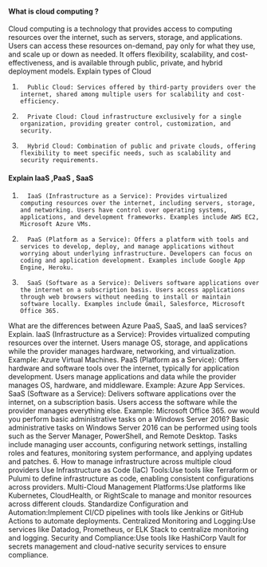 
#### What is cloud computing ?
Cloud computing is a technology that provides access to computing resources over the internet, such as servers, storage, and applications. Users can access these resources on-demand, pay only for what they use, and scale up or down as needed. It offers flexibility, scalability, and cost-effectiveness, and is available through public, private, and hybrid deployment models.
Explain types of Cloud
1.       Public Cloud: Services offered by third-party providers over the internet, shared among multiple users for scalability and cost-efficiency.
2.       Private Cloud: Cloud infrastructure exclusively for a single organization, providing greater control, customization, and security.
3.       Hybrid Cloud: Combination of public and private clouds, offering flexibility to meet specific needs, such as scalability and security requirements.

#### Explain IaaS ,PaaS , SaaS
1.       IaaS (Infrastructure as a Service): Provides virtualized computing resources over the internet, including servers, storage, and networking. Users have control over operating systems, applications, and development frameworks. Examples include AWS EC2, Microsoft Azure VMs.
2.       PaaS (Platform as a Service): Offers a platform with tools and services to develop, deploy, and manage applications without worrying about underlying infrastructure. Developers can focus on coding and application development. Examples include Google App Engine, Heroku.
3.       SaaS (Software as a Service): Delivers software applications over the internet on a subscription basis. Users access applications through web browsers without needing to install or maintain software locally. Examples include Gmail, Salesforce, Microsoft Office 365.


What are the differences between Azure PaaS, SaaS, and IaaS services? Explain.
IaaS (Infrastructure as a Service): Provides virtualized computing resources over the internet. Users manage OS, storage, and applications while the provider manages hardware, networking, and virtualization. Example: Azure Virtual Machines.
PaaS (Platform as a Service): Offers hardware and software tools over the internet, typically for application development. Users manage applications and data while the provider manages OS, hardware, and middleware. Example: Azure App Services.
SaaS (Software as a Service): Delivers software applications over the internet, on a subscription basis. Users access the software while the provider manages everything else. Example: Microsoft Office 365.
ow would you perform basic administrative tasks on a Windows Server 2016?
Basic administrative tasks on Windows Server 2016 can be performed using tools such as the Server Manager, PowerShell, and Remote Desktop. Tasks include managing user accounts, configuring network settings, installing roles and features, monitoring system performance, and applying updates and patches.
6. How to manage infrastructure across multiple cloud providers
Use Infrastructure as Code (IaC) Tools:Use tools like Terraform or Pulumi to define infrastructure as code, enabling consistent configurations across providers.
Multi-Cloud Management Platforms:Use platforms like Kubernetes, CloudHealth, or RightScale to manage and monitor resources across different clouds.
Standardize Configuration and Automation:Implement CI/CD pipelines with tools like Jenkins or GitHub Actions to automate deployments.
Centralized Monitoring and Logging:Use services like Datadog, Prometheus, or ELK Stack to centralize monitoring and logging.
Security and Compliance:Use tools like HashiCorp Vault for secrets management and cloud-native security services to ensure compliance.



 
